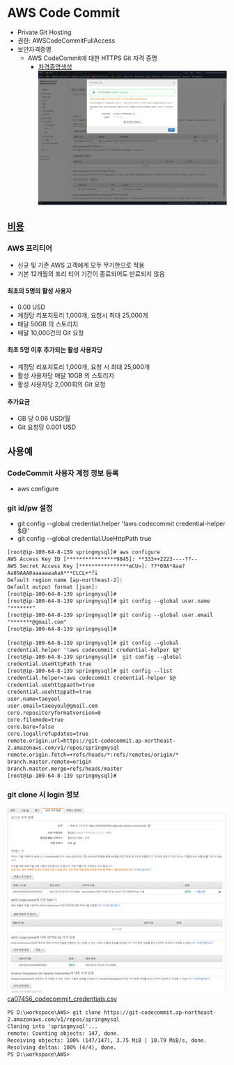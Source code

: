 # AWS Code Commit
- Private Git Hosting
- 권한: AWSCodeCommitFullAccess
- 보안자격증명
  - AWS CodeCommit에 대한 HTTPS Git 자격 증명  
    - [자격증명생성](./ca07456_codecommit_credentials.csv)
    ![CodeCommit-HTTPS-Git-자격증명.png](./img/CodeCommit-HTTPS-Git-자격증명.png)  

## [비용](https://aws.amazon.com/ko/codecommit/pricing/)  
### AWS 프리티어
- 신규 및 기존 AWS 고객에게 모두 무기한으로 적용
- 기본 12개월의 프리 티어 기간이 종료되어도 만료되지 않음

#### 최초의 5명의 활성 사용자
- 0.00 USD
- 계정당 리포지토리 1,000개, 요청시 최대 25,000개
- 매달 50GB 의 스토리지
- 매달 10,000건의 Git 요청

#### 최초 5명 이후 추가되는 활성 사용자당
- 계정당 리포지토리 1,000개, 요청 시 최대 25,000개
- 활성 사용자당 매달 10GB 의 스토리지
- 활성 사용자당 2,000회의 Git 요청

#### 추가요금
- GB 당 0.06 USD/월
- Git 요청당 0.001 USD

## 사용예
### CodeCommit 사용자 계정 정보 등록
- aws configure

### git id/pw 설정
- git config --global credential.helper '!aws codecommit credential-helper $@'
- git config --global credential.UseHttpPath true
```
[root@ip-100-64-8-139 springmysql]# aws configure
AWS Access Key ID [****************9845]: **333++2223----??--
AWS Secret Access Key [****************mCU=]: ??*00A*Aaa?Aa89AAA0aaaaaaaAaA***CLCL+*fi
Default region name [ap-northeast-2]:
Default output format [json]:
[root@ip-100-64-8-139 springmysql]#
[root@ip-100-64-8-139 springmysql]# git config --global user.name "*******"
[root@ip-100-64-8-139 springmysql]# git config --global user.email "*******@gmail.com"
[root@ip-100-64-8-139 springmysql]#

[root@ip-100-64-8-139 springmysql]# git config --global credential.helper '!aws codecommit credential-helper $@'
[root@ip-100-64-8-139 springmysql]#  git config --global credential.UseHttpPath true
[root@ip-100-64-8-139 springmysql]# git config --list
credential.helper=!aws codecommit credential-helper $@
credential.usehttppaath=true
credential.usehttppath=true
user.name=taeyeol
user.email=taeeyoul@gmail.com
core.repositoryformatversion=0
core.filemode=true
core.bare=false
core.logallrefupdates=true
remote.origin.url=https://git-codecommit.ap-northeast-2.amazonaws.com/v1/repos/springmysql
remote.origin.fetch=+refs/heads/*:refs/remotes/origin/*
branch.master.remote=origin
branch.master.merge=refs/heads/master
[root@ip-100-64-8-139 springmysql]#
```

### git clone 시 login 정보
![CodeCommit-Credential.png](./img/CodeCommit-Credential.png)
[ca07456_codecommit_credentials.csv](./aa00000*_codecommit_credentials.csv)
```
PS D:\workspace\AWS> git clone https://git-codecommit.ap-northeast-2.amazonaws.com/v1/repos/springmysql
Cloning into 'springmysql'...
remote: Counting objects: 147, done.
Receiving objects: 100% (147/147), 3.75 MiB | 10.79 MiB/s, done.
Resolving deltas: 100% (4/4), done.
PS D:\workspace\AWS>
```